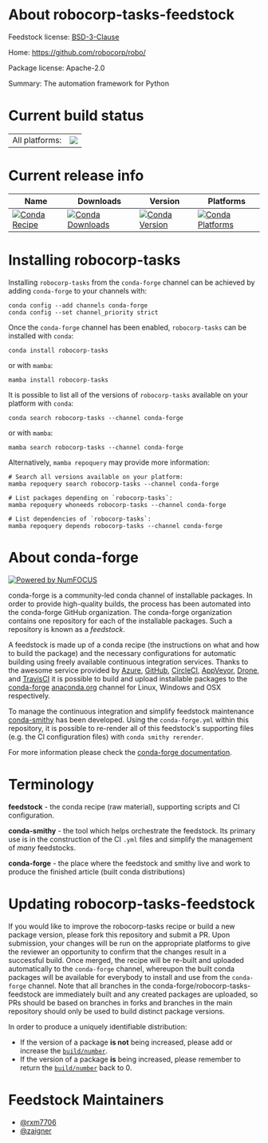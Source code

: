 About robocorp-tasks-feedstock
==============================

Feedstock license: [BSD-3-Clause](https://github.com/conda-forge/robocorp-tasks-feedstock/blob/main/LICENSE.txt)

Home: https://github.com/robocorp/robo/

Package license: Apache-2.0

Summary: The automation framework for Python

Current build status
====================


<table><tr><td>All platforms:</td>
    <td>
      <a href="https://dev.azure.com/conda-forge/feedstock-builds/_build/latest?definitionId=20201&branchName=main">
        <img src="https://dev.azure.com/conda-forge/feedstock-builds/_apis/build/status/robocorp-tasks-feedstock?branchName=main">
      </a>
    </td>
  </tr>
</table>

Current release info
====================

| Name | Downloads | Version | Platforms |
| --- | --- | --- | --- |
| [![Conda Recipe](https://img.shields.io/badge/recipe-robocorp--tasks-green.svg)](https://anaconda.org/conda-forge/robocorp-tasks) | [![Conda Downloads](https://img.shields.io/conda/dn/conda-forge/robocorp-tasks.svg)](https://anaconda.org/conda-forge/robocorp-tasks) | [![Conda Version](https://img.shields.io/conda/vn/conda-forge/robocorp-tasks.svg)](https://anaconda.org/conda-forge/robocorp-tasks) | [![Conda Platforms](https://img.shields.io/conda/pn/conda-forge/robocorp-tasks.svg)](https://anaconda.org/conda-forge/robocorp-tasks) |

Installing robocorp-tasks
=========================

Installing `robocorp-tasks` from the `conda-forge` channel can be achieved by adding `conda-forge` to your channels with:

```
conda config --add channels conda-forge
conda config --set channel_priority strict
```

Once the `conda-forge` channel has been enabled, `robocorp-tasks` can be installed with `conda`:

```
conda install robocorp-tasks
```

or with `mamba`:

```
mamba install robocorp-tasks
```

It is possible to list all of the versions of `robocorp-tasks` available on your platform with `conda`:

```
conda search robocorp-tasks --channel conda-forge
```

or with `mamba`:

```
mamba search robocorp-tasks --channel conda-forge
```

Alternatively, `mamba repoquery` may provide more information:

```
# Search all versions available on your platform:
mamba repoquery search robocorp-tasks --channel conda-forge

# List packages depending on `robocorp-tasks`:
mamba repoquery whoneeds robocorp-tasks --channel conda-forge

# List dependencies of `robocorp-tasks`:
mamba repoquery depends robocorp-tasks --channel conda-forge
```


About conda-forge
=================

[![Powered by
NumFOCUS](https://img.shields.io/badge/powered%20by-NumFOCUS-orange.svg?style=flat&colorA=E1523D&colorB=007D8A)](https://numfocus.org)

conda-forge is a community-led conda channel of installable packages.
In order to provide high-quality builds, the process has been automated into the
conda-forge GitHub organization. The conda-forge organization contains one repository
for each of the installable packages. Such a repository is known as a *feedstock*.

A feedstock is made up of a conda recipe (the instructions on what and how to build
the package) and the necessary configurations for automatic building using freely
available continuous integration services. Thanks to the awesome service provided by
[Azure](https://azure.microsoft.com/en-us/services/devops/), [GitHub](https://github.com/),
[CircleCI](https://circleci.com/), [AppVeyor](https://www.appveyor.com/),
[Drone](https://cloud.drone.io/welcome), and [TravisCI](https://travis-ci.com/)
it is possible to build and upload installable packages to the
[conda-forge](https://anaconda.org/conda-forge) [anaconda.org](https://anaconda.org/)
channel for Linux, Windows and OSX respectively.

To manage the continuous integration and simplify feedstock maintenance
[conda-smithy](https://github.com/conda-forge/conda-smithy) has been developed.
Using the ``conda-forge.yml`` within this repository, it is possible to re-render all of
this feedstock's supporting files (e.g. the CI configuration files) with ``conda smithy rerender``.

For more information please check the [conda-forge documentation](https://conda-forge.org/docs/).

Terminology
===========

**feedstock** - the conda recipe (raw material), supporting scripts and CI configuration.

**conda-smithy** - the tool which helps orchestrate the feedstock.
                   Its primary use is in the construction of the CI ``.yml`` files
                   and simplify the management of *many* feedstocks.

**conda-forge** - the place where the feedstock and smithy live and work to
                  produce the finished article (built conda distributions)


Updating robocorp-tasks-feedstock
=================================

If you would like to improve the robocorp-tasks recipe or build a new
package version, please fork this repository and submit a PR. Upon submission,
your changes will be run on the appropriate platforms to give the reviewer an
opportunity to confirm that the changes result in a successful build. Once
merged, the recipe will be re-built and uploaded automatically to the
`conda-forge` channel, whereupon the built conda packages will be available for
everybody to install and use from the `conda-forge` channel.
Note that all branches in the conda-forge/robocorp-tasks-feedstock are
immediately built and any created packages are uploaded, so PRs should be based
on branches in forks and branches in the main repository should only be used to
build distinct package versions.

In order to produce a uniquely identifiable distribution:
 * If the version of a package **is not** being increased, please add or increase
   the [``build/number``](https://docs.conda.io/projects/conda-build/en/latest/resources/define-metadata.html#build-number-and-string).
 * If the version of a package **is** being increased, please remember to return
   the [``build/number``](https://docs.conda.io/projects/conda-build/en/latest/resources/define-metadata.html#build-number-and-string)
   back to 0.

Feedstock Maintainers
=====================

* [@rxm7706](https://github.com/rxm7706/)
* [@zaigner](https://github.com/zaigner/)


